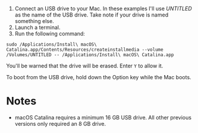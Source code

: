 1. Connect an USB drive to your Mac. In these examples I'll use _UNTITLED_ as the name of the USB drive. Take note if your drive is named something else.
2. Launch a terminal.
3. Run the following command:
```
sudo /Applications/Install\ macOS\ Catalina.app/Contents/Resources/createinstallmedia --volume /Volumes/UNTITLED -- /Applications/Install\ macOS\ Catalina.app
```

You'll be warned that the drive will be erased. Enter `Y` to allow it.

To boot from the USB drive, hold down the Option key while the Mac boots.

# Notes

* macOS Catalina requires a minimum 16 GB USB drive. All other previous versions only required an 8 GB drive.